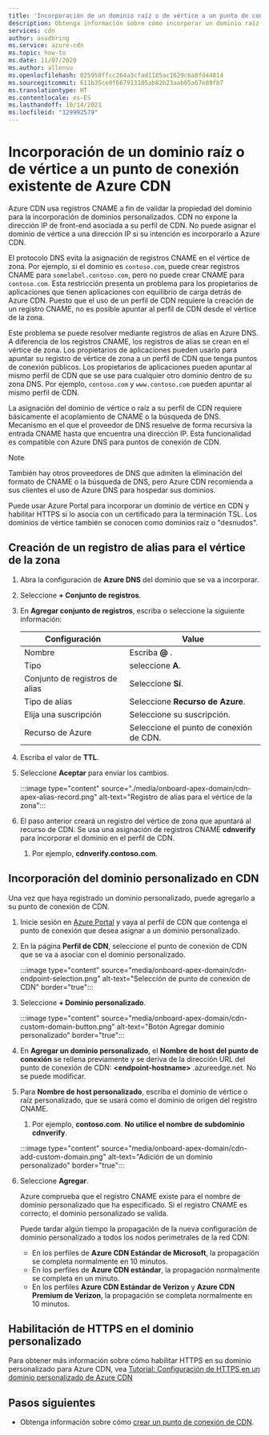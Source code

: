 ```yaml
---
title: 'Incorporación de un dominio raíz o de vértice a un punto de conexión existente de Azure CDN: Azure Portal'
description: Obtenga información sobre cómo incorporar un dominio raíz o de vértice a un punto de conexión existente de Azure CDN mediante Azure Portal.
services: cdn
author: asudbring
ms.service: azure-cdn
ms.topic: how-to
ms.date: 11/07/2020
ms.author: allensu
ms.openlocfilehash: 025950ffcc264a3cfad1185ac1629c6a8fd44814
ms.sourcegitcommit: 611b35ce0f667913105ab82b23aab05a67e89fb7
ms.translationtype: HT
ms.contentlocale: es-ES
ms.lasthandoff: 10/14/2021
ms.locfileid: "129992579"
---
```

# <a name="onboard-a-root-or-apex-domain-to-an-existing-azure-cdn-endpoint"></a>Incorporación de un dominio raíz o de vértice a un punto de conexión existente de Azure CDN

Azure CDN usa registros CNAME a fin de validar la propiedad del dominio para la incorporación de dominios personalizados. CDN no expone la dirección IP de front-end asociada a su perfil de CDN. No puede asignar el dominio de vértice a una dirección IP si su intención es incorporarlo a Azure CDN.

El protocolo DNS evita la asignación de registros CNAME en el vértice de zona. Por ejemplo, si el dominio es `contoso.com`, puede crear registros CNAME para `somelabel.contoso.com`, pero no puede crear CNAME para `contoso.com`. Esta restricción presenta un problema para los propietarios de aplicaciones que tienen aplicaciones con equilibrio de carga detrás de Azure CDN. Puesto que el uso de un perfil de CDN requiere la creación de un registro CNAME, no es posible apuntar al perfil de CDN desde el vértice de la zona.

Este problema se puede resolver mediante registros de alias en Azure DNS. A diferencia de los registros CNAME, los registros de alias se crean en el vértice de zona. Los propietarios de aplicaciones pueden usarlo para apuntar su registro de vértice de zona a un perfil de CDN que tenga puntos de conexión públicos. Los propietarios de aplicaciones pueden apuntar al mismo perfil de CDN que se use para cualquier otro dominio dentro de su zona DNS. Por ejemplo, `contoso.com` y `www.contoso.com` pueden apuntar al mismo perfil de CDN. 

La asignación del dominio de vértice o raíz a su perfil de CDN requiere básicamente el acoplamiento de CNAME o la búsqueda de DNS. Mecanismo en el que el proveedor de DNS resuelve de forma recursiva la entrada CNAME hasta que encuentra una dirección IP. Esta funcionalidad es compatible con Azure DNS para puntos de conexión de CDN. 

> [!NOTE]
> También hay otros proveedores de DNS que admiten la eliminación del formato de CNAME o la búsqueda de DNS, pero Azure CDN recomienda a sus clientes el uso de Azure DNS para hospedar sus dominios.

Puede usar Azure Portal para incorporar un dominio de vértice en CDN y habilitar HTTPS si lo asocia con un certificado para la terminación TSL. Los dominios de vértice también se conocen como dominios raíz o "desnudos".

## <a name="create-an-alias-record-for-zone-apex"></a>Creación de un registro de alias para el vértice de la zona

1. Abra la configuración de **Azure DNS** del dominio que se va a incorporar.

2. Seleccione **+ Conjunto de registros**.

3. En **Agregar conjunto de registros**, escriba o seleccione la siguiente información:

    | Configuración | Value |
    | ------- | ------|
    | Nombre | Escriba **@** . |
    | Tipo | seleccione **A**. |
    | Conjunto de registros de alias | Seleccione **Sí**. |
    | Tipo de alias | Seleccione **Recurso de Azure**. |
    | Elija una suscripción | Seleccione su suscripción. |
    | Recurso de Azure | Seleccione el punto de conexión de CDN. |

4. Escriba el valor de **TTL**.

5. Seleccione **Aceptar** para enviar los cambios.

    :::image type="content" source="./media/onboard-apex-domain/cdn-apex-alias-record.png" alt-text="Registro de alias para el vértice de la zona":::

6. El paso anterior creará un registro del vértice de zona que apuntará al recurso de CDN. Se usa una asignación de registros CNAME **cdnverify** para incorporar el dominio en el perfil de CDN.
    1. Por ejemplo, **cdnverify.contoso.com**.
    

## <a name="onboard-the-custom-domain-on-your-cdn"></a>Incorporación del dominio personalizado en CDN

Una vez que haya registrado un dominio personalizado, puede agregarlo a su punto de conexión de CDN. 

1. Inicie sesión en [Azure Portal](https://portal.azure.com/) y vaya al perfil de CDN que contenga el punto de conexión que desea asignar a un dominio personalizado.
    
2. En la página **Perfil de CDN**, seleccione el punto de conexión de CDN que se va a asociar con el dominio personalizado.

    :::image type="content" source="media/onboard-apex-domain/cdn-endpoint-selection.png" alt-text="Selección de punto de conexión de CDN" border="true":::
    
3. Seleccione **+ Dominio personalizado**. 

   :::image type="content" source="media/onboard-apex-domain/cdn-custom-domain-button.png" alt-text="Botón Agregar dominio personalizado" border="true":::

4. En **Agregar un dominio personalizado**, el **Nombre de host del punto de conexión** se rellena previamente y se deriva de la dirección URL del punto de conexión de CDN: **\<endpoint-hostname>** .azureedge.net. No se puede modificar.

5. Para **Nombre de host personalizado**, escriba el dominio de vértice o raíz personalizado, que se usará como el dominio de origen del registro CNAME. 
    1. Por ejemplo, **contoso.com**. **No utilice el nombre de subdominio cdnverify**.

    :::image type="content" source="media/onboard-apex-domain/cdn-add-custom-domain.png" alt-text="Adición de un dominio personalizado" border="true":::

6. Seleccione **Agregar**.

   Azure comprueba que el registro CNAME existe para el nombre de dominio personalizado que ha especificado. Si el registro CNAME es correcto, el dominio personalizado se valida. 

   Puede tardar algún tiempo la propagación de la nueva configuración de dominio personalizado a todos los nodos perimetrales de la red CDN: 
    - En los perfiles de **Azure CDN Estándar de Microsoft**, la propagación se completa normalmente en 10 minutos. 
    - En los perfiles de **Azure CDN estándar**, la propagación normalmente se completa en un minuto. 
    - En los perfiles **Azure CDN Estándar de Verizon** y **Azure CDN Premium de Verizon**, la propagación se completa normalmente en 10 minutos.   

## <a name="enable-https-on-your-custom-domain"></a>Habilitación de HTTPS en el dominio personalizado

Para obtener más información sobre cómo habilitar HTTPS en su dominio personalizado para Azure CDN, vea [Tutorial: Configuración de HTTPS en un dominio personalizado de Azure CDN](cdn-custom-ssl.md)

## <a name="next-steps"></a>Pasos siguientes

- Obtenga información sobre cómo [crear un punto de conexión de CDN](cdn-create-new-endpoint.md).
